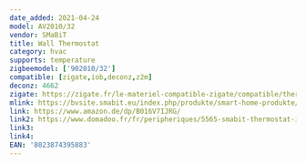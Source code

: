 ```yaml
---
date_added: 2021-04-24
model: AV2010/32
vendor: SMaBiT
title: Wall Thermostat
category: hvac
supports: temperature
zigbeemodel: ['902010/32']
compatible: [zigate,iob,deconz,z2m]
deconz: 4662
zigate: https://zigate.fr/le-materiel-compatible-zigate/compatible/thermostatbitron90201032
mlink: https://bvsite.smabit.eu/index.php/produkte/smart-home-produkte/funkthermostat/
link: https://www.amazon.de/dp/B016V7IJRG/
link2: https://www.domadoo.fr/fr/peripheriques/5565-smabit-thermostat-intelligent-zigbee-avec-relais-8023874395883.html
link3: 
link4:
EAN: '8023874395883' 
---
```


